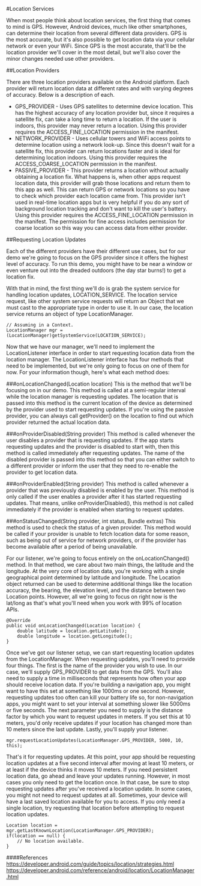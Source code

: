 #Location Services

When most people think about location services, the first thing that comes to mind is GPS. However, Android devices, much like other smartphones, can determine their location from several different data providers. GPS is the most accurate, but it's also possible to get location data via your cellular network or even your WiFi. Since GPS is the most accurate, that'll be the location provider we'll cover in the most detail, but we'll also cover the minor changes needed use other providers.

##Location Providers

There are three location providers available on the Android platform. Each provider will return location data at different rates and with varying degrees of accuracy. Below is a description of each.

* GPS_PROVIDER - Uses GPS satellites to determine device location. This has the highest accuracy of any location provider but, since it requires a satellite fix, can take a long time to return a location. If the user is indoors, this provider may never return a location. Using this provider requires the ACCESS_FINE_LOCATION permission in the manifest.
* NETWORK_PROVIDER - Uses cellular towers and WiFi access points to determine location using a network look-up. Since this doesn't wait for a satellite fix, this provider can return locations faster and is ideal for determining location indoors. Using this provider requires the ACCESS_COARSE_LOCATION permission in the manifest.
* PASSIVE_PROVIDER - This provider returns a location without actually obtaining a location fix. What happens is, when other apps request location data, this provider will grab those locations and return them to this app as well. This can return GPS or network locations so you have to check which provider each location came from. This provider isn't used in real-time location apps but is very helpful if you do any sort of background location tracking and don't want to kill the user's battery. Using this provider requires the ACCESS_FINE_LOCATION permission in the manifest. The permission for fine access includes permission for coarse location so this way you can access data from either provider.

##Requesting Location Updates

Each of the different providers have their different use cases, but for our demo we're going to focus on the GPS provider since it offers the highest level of accuracy. To run this demo, you might have to be near a window or even venture out into the dreaded outdoors (the day star burns!) to get a location fix.

With that in mind, the first thing we'll do is grab the system service for handling location updates, LOCATION_SERVICE. The location service request, like other system service requests will return an Object that we must cast to the appropriate type in order to use it. In our case, the location service returns an object of type LocationManager.

```
// Assuming in a Context.
LocationManager mgr = (LocationManager)getSystemService(LOCATION_SERVICE);
```

Now that we have our manager, we'll need to implement the LocationListener interface in order to start requesting location data from the location manager. The LocationListener interface has four methods that need to be implemented, but we're only going to focus on one of them for now. For your information though, here's what each method does:

###onLocationChanged(Location location)
This is the method that we'll be focusing on in our demo. This method is called at a semi-regular interval while the location manager is requesting updates. The location that is passed into this method is the current location of the device as determined by the provider used to start requesting updates. If you're using the passive provider, you can always call getProvider() on the location to find out which provider returned the actual location data.

###onProviderDisabled(String provider)
This method is called whenever the user disables a provider that is requesting updates. If the app starts requesting updates and the provider is disabled to start with, then this method is called immediately after requesting updates. The name of the disabled provider is passed into this method so that you can either switch to a different provider or inform the user that they need to re-enable the provider to get location data.

###onProviderEnabled(String provider)
This method is called whenever a provider that was previously disabled is enabled by the user. This method is only called if the user enables a provider after it has started requesting updates. That means, unlike onProviderDisabled(), this method is not called immediately if the provider is enabled when starting to request updates.

###onStatusChanged(String provider, int status, Bundle extras)
This method is used to check the status of a given provider. This method would be called if your provider is unable to fetch location data for some reason, such as being out of service for network providers, or if the provider has become available after a period of being unavailable.

For our listener, we're going to focus entirely on the onLocationChanged() method. In that method, we care about two main things, the latitude and the longitude. At the very core of location data, you're working with a single geographical point determined by latitude and longitude. The Location object returned can be used to determine additional things like the location accuracy, the bearing, the elevation level, and the distance between two Location points. However, all we're going to focus on right now is the lat/long as that's what you'll need when you work with 99% of location APIs.

```
@Override
public void onLocationChanged(Location location) {
	double latitude = location.getLatitude();
	double longitude = location.getLongitude();
}
```

Once we've got our listener setup, we can start requesting location updates from the LocationManager. When requesting updates, you'll need to provide four things. The first is the name of the provider you wish to use. In our case, we'll supply GPS_PROVIDER to get data from the GPS. You'll also need to supply a time in milliseconds that represents how often your app should receive location data. If you're building a navigation app, you might want to have this set at something like 1000ms or one second. However, requesting updates too often can kill your battery life so, for non-navigation apps, you might want to set your interval at something slower like 5000ms or five seconds. The next parameter you need to supply is the distance factor by which you want to request updates in meters. If you set this at 10 meters, you'd only receive updates if your location has changed more than 10 meters since the last update. Lastly, you'll supply your listener.

```
mgr.requestLocationUpdates(LocationManager.GPS_PROVIDER, 5000, 10, this);
```

That's it for requesting updates. At this point, your app should be requesting location updates at a five second interval after moving at least 10 meters, or at least if the device thinks it moves 10 meters. If you need persistent location data, go ahead and leave your updates running. However, in most cases you only need to get the location once. In that case, be sure to stop requesting updates after you've received a location update. In some cases, you might not need to request updates at all. Sometimes, your device will have a last saved location available for you to access. If you only need a single location, try requesting that location before attempting to request location updates.

```
Location location = mgr.getLastKnownLocation(LocationManager.GPS_PROVIDER);
if(location == null) {
	// No location available.
}

```

####References
https://developer.android.com/guide/topics/location/strategies.html
https://developer.android.com/reference/android/location/LocationManager.html
